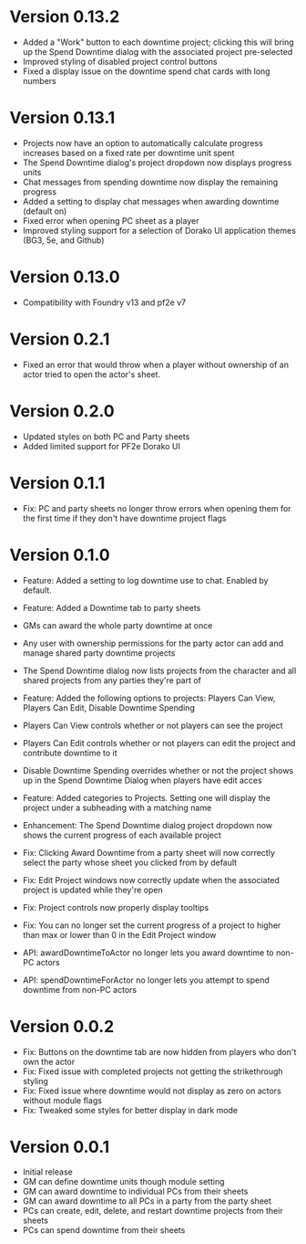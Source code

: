 # Version 0.13.2
- Added a "Work" button to each downtime project; clicking this will bring up the Spend Downtime dialog with the associated project pre-selected
- Improved styling of disabled project control buttons
- Fixed a display issue on the downtime spend chat cards with long numbers

# Version 0.13.1
- Projects now have an option to automatically calculate progress increases based on a fixed rate per downtime unit spent
- The Spend Downtime dialog's project dropdown now displays progress units
- Chat messages from spending downtime now display the remaining progress
- Added a setting to display chat messages when awarding downtime (default on)
- Fixed error when opening PC sheet as a player
- Improved styling support for a selection of Dorako UI application themes (BG3, 5e, and Github)

# Version 0.13.0
- Compatibility with Foundry v13 and pf2e v7

# Version 0.2.1
- Fixed an error that would throw when a player without ownership of an actor tried to open the actor's sheet.

# Version 0.2.0
- Updated styles on both PC and Party sheets
- Added limited support for PF2e Dorako UI

# Version 0.1.1
- Fix: PC and party sheets no longer throw errors when opening them for the first time if they don't have downtime project flags

# Version 0.1.0
- Feature: Added a setting to log downtime use to chat. Enabled by default.
- Feature: Added a Downtime tab to party sheets
 - GMs can award the whole party downtime at once
 - Any user with ownership permissions for the party actor can add and manage shared party downtime projects
 - The Spend Downtime dialog now lists projects from the character and all shared projects from any parties they're part of
- Feature: Added the following options to projects: Players Can View, Players Can Edit, Disable Downtime Spending
 - Players Can View controls whether or not players can see the project
 - Players Can Edit controls whether or not players can edit the project and contribute downtime to it
 - Disable Downtime Spending overrides whether or not the project shows up in the Spend Downtime Dialog when players have edit acces
- Feature: Added categories to Projects. Setting one will display the project under a subheading with a matching name

- Enhancement: The Spend Downtime dialog project dropdown now shows the current progress of each available project

- Fix: Clicking Award Downtime from a party sheet will now correctly select the party whose sheet you clicked from by default
- Fix: Edit Project windows now correctly update when the associated project is updated while they're open
- Fix: Project controls now properly display tooltips
- Fix: You can no longer set the current progress of a project to higher than max or lower than 0 in the Edit Project window

- API: awardDowntimeToActor no longer lets you award downtime to non-PC actors
- API: spendDowntimeForActor no longer lets you attempt to spend downtime from non-PC actors

# Version 0.0.2
- Fix: Buttons on the downtime tab are now hidden from players who don't own the actor
- Fix: Fixed issue with completed projects not getting the strikethrough styling
- Fix: Fixed issue where downtime would not display as zero on actors without module flags
- Fix: Tweaked some styles for better display in dark mode

# Version 0.0.1
- Initial release
- GM can define downtime units though module setting
- GM can award downtime to individual PCs from their sheets
- GM can award downtime to all PCs in a party from the party sheet
- PCs can create, edit, delete, and restart downtime projects from their sheets
- PCs can spend downtime from their sheets